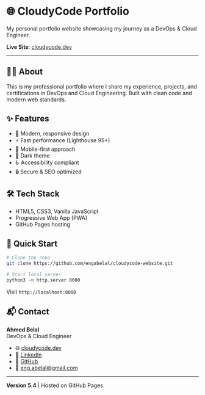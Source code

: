 # 🌐 CloudyCode Portfolio

My personal portfolio website showcasing my journey as a DevOps & Cloud Engineer.

**Live Site**: [cloudycode.dev](https://cloudycode.dev)

---

## 👨‍💻 About

This is my professional portfolio where I share my experience, projects, and certifications in DevOps and Cloud Engineering. Built with clean code and modern web standards.

## ✨ Features

- 🎨 Modern, responsive design
- ⚡ Fast performance (Lighthouse 95+)
- 📱 Mobile-first approach
- 🌙 Dark theme
- ♿ Accessibility compliant
- 🔒 Secure & SEO optimized

## 🛠️ Tech Stack

- HTML5, CSS3, Vanilla JavaScript
- Progressive Web App (PWA)
- GitHub Pages hosting

## 🚀 Quick Start

```bash
# Clone the repo
git clone https://github.com/engabelal/cloudycode-website.git

# Start local server
python3 -m http.server 8000
```

Visit `http://localhost:8000`

## 📬 Contact

**Ahmed Belal**  
DevOps & Cloud Engineer

- 🌐 [cloudycode.dev](https://cloudycode.dev)
- 💼 [LinkedIn](https://linkedin.com/in/engabelal)
- 🐙 [GitHub](https://github.com/engabelal)
- 📧 eng.abelal@gmail.com

---

**Version 5.4** | Hosted on GitHub Pages
